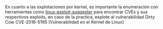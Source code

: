 En cuanto a las explotaciones por kernel, es importante la enumeración con herramientas como [linux-exploit-suggester](/Hacking/Privilege-escalation/Linux/Enumeracion/Herramientas%20automatizadas/linux-exploit-suggester) para encontrar CVEs y sus respectivos exploits, en caso de la practica, explote al vulnerabilidad Dirty Cow CVE-2016-5195 (Vulnerabilidad en el Kernel de Linux)

